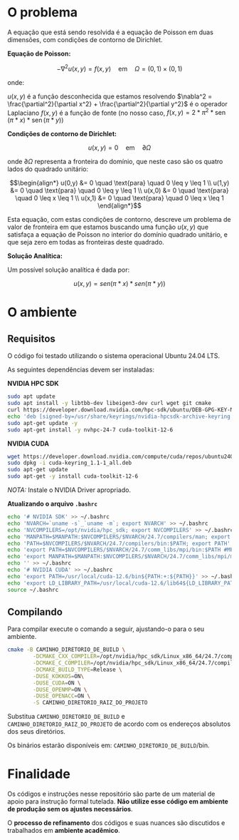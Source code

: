 # O problema

A equação que está sendo resolvida é a equação de Poisson em duas dimensões, com condições de contorno de Dirichlet. 

**Equação de Poisson:**

```math
-\nabla^2 u(x,y) = f(x,y) \quad \text{em} \quad \Omega = (0,1) \times (0,1)
```

onde:

$u(x,y)$ é a função desconhecida que estamos resolvendo
$\nabla^2 = \frac{\partial^2}{\partial x^2} + \frac{\partial^2}{\partial y^2}$ é o operador Laplaciano
$f(x,y)$ é a função de fonte (no nosso caso, $f(x,y) =  2 * \pi^2 * \operatorname{sen}(\pi * x) * \operatorname{sen}(\pi * y)$)

**Condições de contorno de Dirichlet:**

```math
u(x,y) = 0 \quad \text{em} \quad \partial\Omega
```

onde $\partial\Omega$ representa a fronteira do domínio, que neste caso são os quatro lados do quadrado unitário:

```math
\begin{align*}
u(0,y) &= 0 \quad \text{para} \quad 0 \leq y \leq 1 \\
u(1,y) &= 0 \quad \text{para} \quad 0 \leq y \leq 1 \\
u(x,0) &= 0 \quad \text{para} \quad 0 \leq x \leq 1 \\
u(x,1) &= 0 \quad \text{para} \quad 0 \leq x \leq 1
\end{align*}
```

Esta equação, com estas condições de contorno, descreve um problema de valor de fronteira em que estamos buscando uma função $u(x,y)$ que satisfaça a equação de Poisson no interior do domínio quadrado unitário, e que seja zero em todas as fronteiras deste quadrado.

**Solução Analítica:**

Um possível solução analítica  é  dada por:

```math
u(x,y) = sen(\pi*x) * sen(\pi*y))
```

# O ambiente

## Requisitos

O código foi testado utilizando o sistema operacional Ubuntu 24.04 LTS.

As seguintes dependências devem ser instaladas:

**NVIDIA HPC SDK**

```bash
sudo apt update
sudo apt install -y libtbb-dev libeigen3-dev curl wget git cmake
curl https://developer.download.nvidia.com/hpc-sdk/ubuntu/DEB-GPG-KEY-NVIDIA-HPC-SDK | sudo gpg --dearmor -o /usr/share/keyrings/nvidia-hpcsdk-archive-keyring.gpg
echo 'deb [signed-by=/usr/share/keyrings/nvidia-hpcsdk-archive-keyring.gpg] https://developer.download.nvidia.com/hpc-sdk/ubuntu/amd64 /' | sudo tee /etc/apt/sources.list.d/nvhpc.list
sudo apt-get update -y
sudo apt-get install -y nvhpc-24-7 cuda-toolkit-12-6
```

**NVIDIA CUDA**

```bash
wget https://developer.download.nvidia.com/compute/cuda/repos/ubuntu2404/x86_64/cuda-keyring_1.1-1_all.deb
sudo dpkg -i cuda-keyring_1.1-1_all.deb
sudo apt-get update
sudo apt-get -y install cuda-toolkit-12-6
```

*NOTA:* Instale o NVIDIA Driver apropriado.

**Atualizando o arquivo `.bashrc`**

```bash
echo '# NVIDIA SDK' >> ~/.bashrc
echo 'NVARCH=`uname -s`_`uname -m`; export NVARCH' >> ~/.bashrc
echo 'NVCOMPILERS=/opt/nvidia/hpc_sdk; export NVCOMPILERS' >> ~/.bashrc
echo 'MANPATH=$MANPATH:$NVCOMPILERS/$NVARCH/24.7/compilers/man; export MANPATH' >> ~/.bashrc
echo 'PATH=$NVCOMPILERS/$NVARCH/24.7/compilers/bin:$PATH; export PATH' >> ~/.bashrc
echo 'export PATH=$NVCOMPILERS/$NVARCH/24.7/comm_libs/mpi/bin:$PATH #MPI' >> ~/.bashrc
echo 'export MANPATH=$MANPATH:$NVCOMPILERS/$NVARCH/24.7/comm_libs/mpi/man #MPI' >> ~/.bashrc
echo '' >> ~/.bashrc
echo '# NVIDIA CUDA' >> ~/.bashrc
echo 'export PATH=/usr/local/cuda-12.6/bin${PATH:+:${PATH}}' >> ~/.bashrc
echo 'export LD_LIBRARY_PATH=/usr/local/cuda-12.6/lib64${LD_LIBRARY_PATH:+:${LD_LIBRARY_PATH}}' >> ~/.bashrc
source ~/.bashrc
```

## Compilando

Para compilar execute o comando a seguir, ajustando-o para o seu ambiente.

```bash
cmake -B CAMINHO_DIRETORIO_DE_BUILD \
        -DCMAKE_CXX_COMPILER=/opt/nvidia/hpc_sdk/Linux_x86_64/24.7/compilers/bin/nvc++ \
        -DCMAKE_C_COMPILER=/opt/nvidia/hpc_sdk/Linux_x86_64/24.7/compilers/bin/nvc \
        -DCMAKE_BUILD_TYPE=Release \
        -DUSE_KOKKOS=ON\
        -DUSE_CUDA=ON \
        -DUSE_OPENMP=ON \
        -DUSE_OPENACC=ON \
        -S CAMINHO_DIRETORIO_RAIZ_DO_PROJETO
```
Substitua `CAMINHO_DIRETORIO_DE_BUILD` e `CAMINHO_DIRETORIO_RAIZ_DO_PROJETO` de acordo com os endereços absolutos dos seus diretórios.

Os binários estarão disponíveis em: `CAMINHO_DIRETORIO_DE_BUILD`/bin.

# Finalidade

Os códigos e instruções nesse repositório são parte de um material de apoio para  instrução formal tutelada. __Não utilize esse código em ambiente de produção sem os ajustes necessários__.

O **processo de refinamento** dos códigos e suas nuances são discutidos e trabalhados em **ambiente acadêmico**.